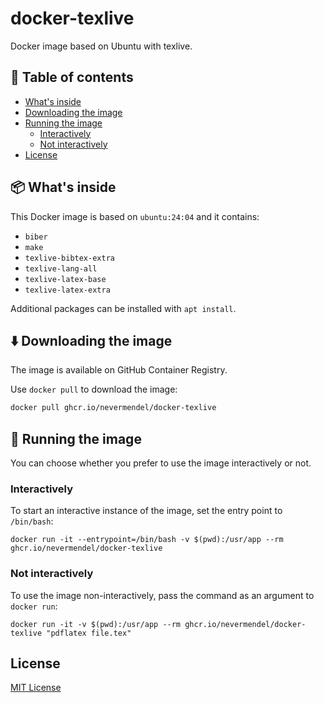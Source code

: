# docker-texlive

Docker image based on Ubuntu with texlive.

## 📝 Table of contents

- [What's inside](#whats-inside)
- [Downloading the image](#downloading-the-image)
- [Running the image](#running-the-image)
  - [Interactively](#interactively)
  - [Not interactively](#not-interactively)
- [License](#license)

## 📦 What's inside <a name="whats-inside"></a>

This Docker image is based on `ubuntu:24:04` and it contains:

- `biber`
- `make`
- `texlive-bibtex-extra`
- `texlive-lang-all`
- `texlive-latex-base`
- `texlive-latex-extra`

Additional packages can be installed with `apt install`.

## ⬇️ Downloading the image <a name="downloading-the-image"></a>

The image is available on GitHub Container Registry.

Use `docker pull` to download the image:
  ```bash
  docker pull ghcr.io/nevermendel/docker-texlive
  ```

## 🚀 Running the image <a name="running-the-image"></a>

You can choose whether you prefer to use the image interactively or not.

### Interactively

To start an interactive instance of the image, set the entry point to `/bin/bash`:

```
docker run -it --entrypoint=/bin/bash -v $(pwd):/usr/app --rm ghcr.io/nevermendel/docker-texlive
```

### Not interactively

To use the image non-interactively, pass the command as an argument to `docker run`:

```
docker run -it -v $(pwd):/usr/app --rm ghcr.io/nevermendel/docker-texlive "pdflatex file.tex"
```

## License <a name="license"></a>

[MIT License](LICENSE)